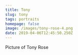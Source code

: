 ```yaml
---
title: Tony
slug: tony
tags: portraits
homepage: false
image: /images/tony-rose-4.png
date: 2019-04-06T12:45:50.250Z
---
```

Picture of Tony Rose
